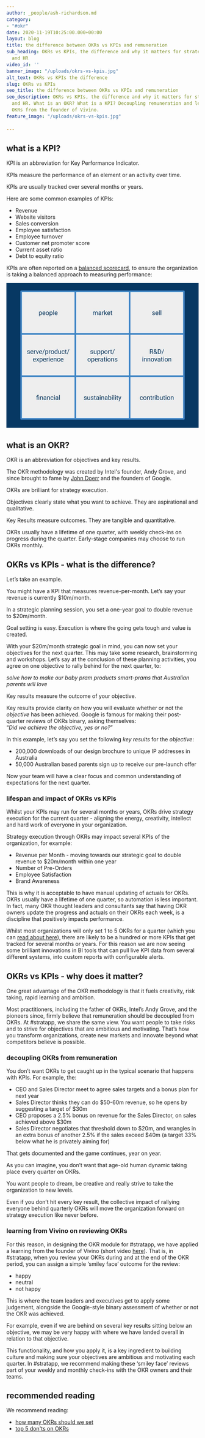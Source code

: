 ```yaml
---
author: _people/ash-richardson.md
category:
- "#okr"
date: 2020-11-19T10:25:00.000+00:00
layout: blog
title: the difference between OKRs vs KPIs and remuneration
sub_heading: OKRs vs KPIs, the difference and why it matters for strategy execution
  and HR
video_id: ''
banner_image: "/uploads/okrs-vs-kpis.jpg"
alt_text: OKRs vs KPIs the difference
slug: OKRs vs KPIs
seo_title: the difference between OKRs vs KPIs and remuneration
seo_description: OKRs vs KPIs, the difference and why it matters for strategy execution
  and HR. What is an OKR? What is a KPI? Decoupling remuneration and learning about
  OKRs from the founder of Vivino.
feature_image: "/uploads/okrs-vs-kpis.jpg"

---
```

## **what is a KPI?**

KPI is an abbreviation for Key Performance Indicator.

KPIs measure the performance of an element or an activity over time.

KPIs are usually tracked over several months or years.

Here are some common examples of KPIs:

* Revenue
* Website visitors
* Sales conversion
* Employee satisfaction
* Employee turnover
* Customer net promoter score
* Current asset ratio
* Debt to equity ratio

KPIs are often reported on a [balanced scorecard](https://en.wikipedia.org/wiki/Balanced_scorecard "Balanced Scorecard"), to ensure the organization is taking a balanced approach to measuring performance:

![balanced scorecard 9 quadrants](/uploads/balanced-scorecard.jpg "balanced scorecard")

## **what is an OKR?**

OKR is an abbreviation for objectives and key results.

The OKR methodology was created by Intel's founder, Andy Grove, and since brought to fame by [John Doerr]() and the founders of Google.

OKRs are brilliant for strategy execution.

Objectives clearly state what you want to achieve. They are aspirational and qualitative.

Key Results measure outcomes. They are tangible and quantitative.

OKRs usually have a lifetime of one quarter, with weekly check-ins on progress during the quarter. Early-stage companies may choose to run OKRs monthly.

## **OKRs vs KPIs - what is the difference?**

Let’s take an example.

You might have a KPI that measures revenue-per-month. Let’s say your revenue is currently $10m/month.

In a strategic planning session, you set a one-year goal to double revenue to $20m/month.

Goal setting is easy. Execution is where the going gets tough and value is created.

With your $20m/month strategic goal in mind, you can now set your objectives for the next quarter. This may take some research, brainstorming and workshops. Let’s say at the conclusion of these planning activities, you agree on one objective to rally behind for the next quarter, to:

_solve how to make our baby pram products smart-prams that Australian parents will love_

Key results measure the outcome of your objective.

Key results provide clarity on how you will evaluate whether or not the _objective_ has been achieved. Google is famous for making their post-quarter reviews of OKRs binary, asking themselves:  
“_Did we achieve the objective, yes or no?_”

In this example, let’s say you set the following _key results_ for the _objective_:

* 200,000 downloads of our design brochure to unique IP addresses in Australia
* 50,000 Australian based parents sign up to receive our pre-launch offer

Now your team will have a clear focus and common understanding of expectations for the next quarter.

### lifespan and impact of OKRs vs KPIs

Whilst your KPIs may run for several months or years, OKRs drive strategy execution for the current quarter - aligning the energy, creativity, intellect and hard work of everyone in your organization.

Strategy execution through OKRs may impact several KPIs of the organization, for example:

* Revenue per Month - moving towards our strategic goal to double revenue to $20m/month within one year
* Number of Pre-Orders
* Employee Satisfaction
* Brand Awareness

This is why it is acceptable to have manual updating of actuals for OKRs. OKRs usually have a lifetime of one quarter, so automation is less important. In fact, many OKR thought leaders and consultants say that having OKR owners update the progress and actuals on their OKRs each week, is a discipline that positively impacts performance.

Whilst most organizations will only set 1 to 5 OKRs for a quarter (which you can [read about here](https://stratappsaas.com/blog/how-many-OKRs/ "how many OKRs")), there are likely to be a hundred or more KPIs that get tracked for several months or years. For this reason we are now seeing some brilliant innovations in BI tools that can pull live KPI data from several different systems, into custom reports with configurable alerts.

## **OKRs vs KPIs - why does it matter?**

One great advantage of the OKR methodology is that it fuels creativity, risk taking, rapid learning and ambition.

Most practitioners, including the father of OKRs, Intel’s Andy Grove, and the pioneers since, firmly believe that remuneration should be decoupled from OKRs. At #stratapp, we share the same view. You want people to take risks and to strive for objectives that are ambitious and motivating. That’s how you transform organizations, create new markets and innovate beyond what competitors believe is possible.

### decoupling OKRs from remuneration

You don’t want OKRs to get caught up in the typical scenario that happens with KPIs. For example, the:

* CEO and Sales Director meet to agree sales targets and a bonus plan for next year
* Sales Director thinks they can do $50-60m revenue, so he opens by suggesting a target of $30m
* CEO proposes a 2.5% bonus on revenue for the Sales Director, on sales achieved above $30m
* Sales Director negotiates that threshold down to $20m, and wrangles in an extra bonus of another 2.5% if the sales exceed $40m (a target 33% below what he is privately aiming for)

That gets documented and the game continues, year on year.

As you can imagine, you don’t want that age-old human dynamic taking place every quarter on OKRs.

You want people to dream, be creative and really strive to take the organization to new levels.

Even if you don’t hit every key result, the collective impact of rallying everyone behind quarterly OKRs will move the organization forward on strategy execution like never before.

### learning from Vivino on reviewing OKRs

For this reason, in designing the OKR module for #stratapp, we have applied a learning from the founder of Vivino (short video [here](https://youtu.be/xaH2tMQzyjA "Vivino's founder on OKRs")). That is, in #stratapp, when you review your OKRs during and at the end of the OKR period, you can assign a simple ‘smiley face’ outcome for the review:

* happy
* neutral
* not happy

This is where the team leaders and executives get to apply some judgement, alongside the Google-style binary assessment of whether or not the OKR was achieved.

For example, even if we are behind on several key results sitting below an objective, we may be very happy with where we have landed overall in relation to that objective.

This functionality, and how you apply it, is a key ingredient to building culture and making sure your objectives are ambitious and motivating each quarter. In #stratapp, we recommend making these ‘smiley face’ reviews part of your weekly and monthly check-ins with the OKR owners and their teams.

## recommended reading

We recommend reading:

* [how many OKRs should we set](https://stratappsaas.com/blog/how-many-OKRs/ "how many OKRs should we set")
* [top 5 don'ts on OKRs](https://stratappsaas.com/blog/top-5-don'ts-on-OKRs/ "top 5 don'ts on OKRs")